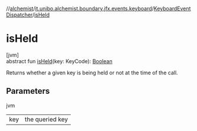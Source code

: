 //[alchemist](../../../index.md)/[it.unibo.alchemist.boundary.jfx.events.keyboard](../index.md)/[KeyboardEventDispatcher](index.md)/[isHeld](is-held.md)

# isHeld

[jvm]\
abstract fun [isHeld](is-held.md)(key: KeyCode): [Boolean](https://kotlinlang.org/api/latest/jvm/stdlib/kotlin/-boolean/index.html)

Returns whether a given key is being held or not at the time of the call.

## Parameters

jvm

| | |
|---|---|
| key | the queried key |
